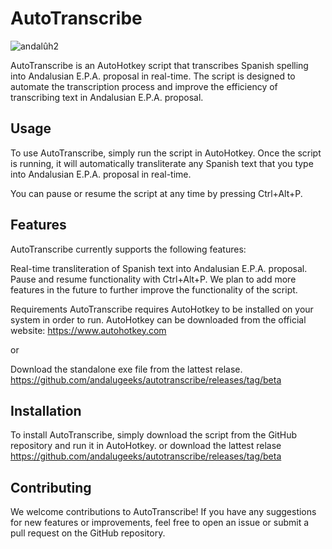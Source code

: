 # AutoTranscribe

![andalûh2](https://user-images.githubusercontent.com/34275535/231167984-65f9cf1d-6532-4079-aadd-563e2d1f3fe0.png)

AutoTranscribe is an AutoHotkey script that transcribes Spanish spelling into Andalusian E.P.A. proposal in real-time. The script is designed to automate the transcription process and improve the efficiency of transcribing text in Andalusian E.P.A. proposal.

## Usage
To use AutoTranscribe, simply run the script in AutoHotkey. Once the script is running, it will automatically transliterate any Spanish text that you type into Andalusian E.P.A. proposal in real-time.

You can pause or resume the script at any time by pressing Ctrl+Alt+P.

## Features
AutoTranscribe currently supports the following features:

Real-time transliteration of Spanish text into Andalusian E.P.A. proposal.
Pause and resume functionality with Ctrl+Alt+P.
We plan to add more features in the future to further improve the functionality of the script.

Requirements
AutoTranscribe requires AutoHotkey to be installed on your system in order to run. AutoHotkey can be downloaded from the official website: https://www.autohotkey.com

or 

Download the standalone exe file from the lattest relase. https://github.com/andalugeeks/autotranscribe/releases/tag/beta

## Installation
To install AutoTranscribe, simply download the script from the GitHub repository and run it in AutoHotkey. or download the lattest relase https://github.com/andalugeeks/autotranscribe/releases/tag/beta

## Contributing
We welcome contributions to AutoTranscribe! If you have any suggestions for new features or improvements, feel free to open an issue or submit a pull request on the GitHub repository.


